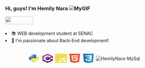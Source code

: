 ### Hi, guys! I'm Hemily Nara ![MyGIF](https://user-images.githubusercontent.com/109034626/180629285-cb1b7c02-5a32-406e-8320-7703ea1f1bfc.gif) 
<div> 
 <a href="https://www.linkedin.com/in/hemilynara/" target="_blank"><img height="25" width="90" src="https://img.shields.io/badge/-LinkedIn-%230077B5?style=for-the-badge&logo=linkedin&logoColor=white" target="_blank"></a> 
</div>
<br>
<li> 📚 WEB development student at SENAC
<br>
<li> 🥰 I'm passionate about Back-End development!
<br>
<br>
<div align="center"><br>
  <img align="center" alt="HemilyNara-Python" height="30" width="40" src="https://raw.githubusercontent.com/devicons/devicon/master/icons/python/python-original.svg">
  <img align="center" alt="HemilyNara-Csharp" height="30" width="40" src="https://raw.githubusercontent.com/devicons/devicon/master/icons/csharp/csharp-original.svg">
  <img align="center" alt="HemilyNara-Js" height="30" width="40" src="https://raw.githubusercontent.com/devicons/devicon/master/icons/javascript/javascript-plain.svg">
  <img align="center" alt="HemilyNara-HTML" height="30" width="40" src="https://raw.githubusercontent.com/devicons/devicon/master/icons/html5/html5-original.svg">
  <img align="center" alt="HemilyNara-CSS" height="30" width="40" src="https://raw.githubusercontent.com/devicons/devicon/master/icons/css3/css3-original.svg">
  <img align="center" alt="HemilyNara-MySql" height="30" width="40" src="https://cdn.jsdelivr.net/gh/devicons/devicon/icons/adonisjs/adonisjs-original.svg" />
</div>
